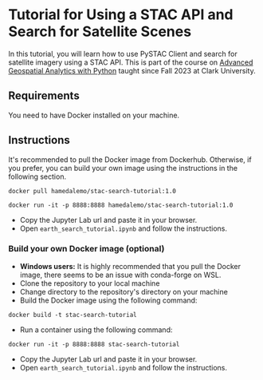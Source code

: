 # Tutorial for Using a STAC API and Search for Satellite Scenes

In this tutorial, you will learn how to use PySTAC Client and search for satellite imagery using a STAC API. 
This is part of the course on [Advanced Geospatial Analytics with Python](https://hamedalemo.github.io/advanced-geo-python/intro.html) taught since Fall 2023 at Clark University. 


## Requirements

You need to have Docker installed on your machine. 

## Instructions

It's recommended to pull the Docker image from Dockerhub. Otherwise, if you prefer, you can build your own image using the instructions in the following section. 

```
docker pull hamedalemo/stac-search-tutorial:1.0
```
```
docker run -it -p 8888:8888 hamedalemo/stac-search-tutorial:1.0
```

- Copy the Jupyter Lab url and paste it in your browser. 
- Open `earth_search_tutorial.ipynb` and follow the instructions. 

### Build your own Docker image (optional)

- **Windows users:** It is highly recommended that you pull the Docker image, there seems to be an issue with conda-forge on WSL. 
- Clone the repository to your local machine
- Change directory to the repository's directory on your machine
- Build the Docker image using the following command:
```
docker build -t stac-search-tutorial 
```
- Run a container using the following command:
```
docker run -it -p 8888:8888 stac-search-tutorial
```
- Copy the Jupyter Lab url and paste it in your browser. 
- Open `earth_search_tutorial.ipynb` and follow the instructions. 
